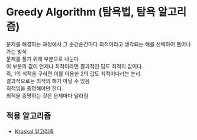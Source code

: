 # Greedy Algorithm (탐욕법, 탐욕 알고리즘)

문제를 해결하는 과정에서 그 순간순간마다 최적이라고 생각되는 해를 선택하여 풀어나가는 방식<br>
문제를 풀기 위해 부분으로 나눈다<br>
이 부분의 값이 언제나 최적이라면 결과적인 답도 최적의 값이다.<br>
즉, 1의 최적을 구하면 이를 이용한 2의 값도 최적이다라는 논리.<br>
결과적으로는 최적의 해가 아닐 수 있음<br>
최적임을 증명해야만 한다.<br>
최적을 증명하는 것은 문제마다 달라짐<br>

## 적용 알고리즘
- [Kruskal 알고리즘](../Algorithm/Kruskal.md)